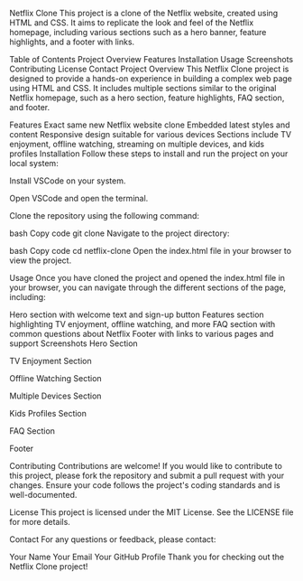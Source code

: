 Netflix Clone
This project is a clone of the Netflix website, created using HTML and CSS. It aims to replicate the look and feel of the Netflix homepage, including various sections such as a hero banner, feature highlights, and a footer with links.

Table of Contents
Project Overview
Features
Installation
Usage
Screenshots
Contributing
License
Contact
Project Overview
This Netflix Clone project is designed to provide a hands-on experience in building a complex web page using HTML and CSS. It includes multiple sections similar to the original Netflix homepage, such as a hero section, feature highlights, FAQ section, and footer.

Features
Exact same new Netflix website clone
Embedded latest styles and content
Responsive design suitable for various devices
Sections include TV enjoyment, offline watching, streaming on multiple devices, and kids profiles
Installation
Follow these steps to install and run the project on your local system:

Install VSCode on your system.

Open VSCode and open the terminal.

Clone the repository using the following command:

bash
Copy code
git clone <your-repository-url>
Navigate to the project directory:

bash
Copy code
cd netflix-clone
Open the index.html file in your browser to view the project.

Usage
Once you have cloned the project and opened the index.html file in your browser, you can navigate through the different sections of the page, including:

Hero section with welcome text and sign-up button
Features section highlighting TV enjoyment, offline watching, and more
FAQ section with common questions about Netflix
Footer with links to various pages and support
Screenshots
Hero Section

TV Enjoyment Section

Offline Watching Section

Multiple Devices Section

Kids Profiles Section

FAQ Section

Footer

Contributing
Contributions are welcome! If you would like to contribute to this project, please fork the repository and submit a pull request with your changes. Ensure your code follows the project's coding standards and is well-documented.

License
This project is licensed under the MIT License. See the LICENSE file for more details.

Contact
For any questions or feedback, please contact:

Your Name
Your Email
Your GitHub Profile
Thank you for checking out the Netflix Clone project!
